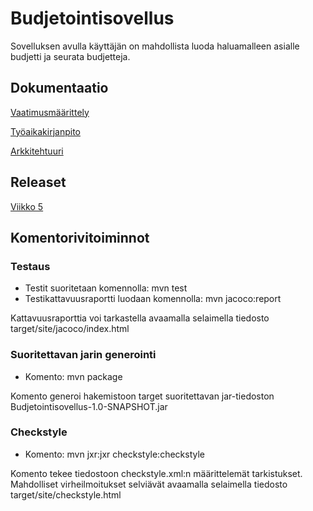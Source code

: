 # Budjetointisovellus
Sovelluksen avulla käyttäjän on mahdollista luoda haluamalleen asialle budjetti ja seurata budjetteja.

## Dokumentaatio
[Vaatimusmäärittely](https://github.com/parissak/ot-harjoitustyo/blob/master/dokumentaatio/vaatimusm%C3%A4%C3%A4rittely.md)

[Työaikakirjanpito](https://github.com/parissak/ot-harjoitustyo/blob/master/dokumentaatio/ty%C3%B6aikakirjanpito.md)

[Arkkitehtuuri](https://github.com/parissak/ot-harjoitustyo/blob/master/dokumentaatio/arkkitehtuuri.md)

## Releaset
[Viikko 5](https://github.com/parissak/ot-harjoitustyo/releases)

## Komentorivitoiminnot
### Testaus
* Testit suoritetaan komennolla: mvn test
* Testikattavuusraportti luodaan komennolla: mvn jacoco:report

Kattavuusraporttia voi tarkastella avaamalla selaimella tiedosto target/site/jacoco/index.html

### Suoritettavan jarin generointi

* Komento: mvn package

Komento generoi hakemistoon target suoritettavan jar-tiedoston Budjetointisovellus-1.0-SNAPSHOT.jar

### Checkstyle

* Komento: mvn jxr:jxr checkstyle:checkstyle

Komento tekee tiedostoon checkstyle.xml:n määrittelemät tarkistukset. Mahdolliset virheilmoitukset selviävät avaamalla selaimella tiedosto target/site/checkstyle.html
